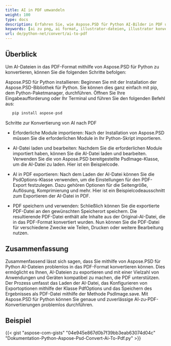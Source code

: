 ```yaml
---
title: AI in PDF umwandeln
weight: 100
type: docs
description: Erfahren Sie, wie Aspose.PSD für Python AI-Bilder in PDF umwandeln kann.
keywords: [ai zu png, ai format, illustrator-dateien, illustrator konvertieren, ai zu pdf, ai zu jpeg, ai zu tiff, ai zu psd, psd api, python, code-beispiel]
url: de/python-net/convert/ai-to-pdf
---
```


## **Überblick**
Um AI-Dateien in das PDF-Format mithilfe von Aspose.PSD für Python zu konvertieren, können Sie die folgenden Schritte befolgen:

Aspose.PSD für Python installieren: Beginnen Sie mit der Installation der Aspose.PSD-Bibliothek für Python. Sie können dies ganz einfach mit pip, dem Python-Paketmanager, durchführen. Öffnen Sie Ihre Eingabeaufforderung oder Ihr Terminal und führen Sie den folgenden Befehl aus:

```python
   pip install aspose-psd
```

Schritte zur Konvertierung von AI nach PDF

- Erforderliche Module importieren: Nach der Installation von Aspose.PSD müssen Sie die erforderlichen Module in Ihr Python-Skript importieren.
- AI-Datei laden und bearbeiten: Nachdem Sie die erforderlichen Module importiert haben, können Sie die AI-Datei laden und bearbeiten. Verwenden Sie die von Aspose.PSD bereitgestellte PsdImage-Klasse, um die AI-Datei zu laden. Hier ist ein Beispielcode.

- AI in PDF exportieren: Nach dem Laden der AI-Datei können Sie die PsdOptions-Klasse verwenden, um die Einstellungen für den PDF-Export festzulegen. Dazu gehören Optionen für die Seitengröße, Auflösung, Komprimierung und mehr. Hier ist ein Beispielcodeausschnitt zum Exportieren der AI-Datei in PDF.

- PDF speichern und verwenden: Schließlich können Sie die exportierte PDF-Datei an den gewünschten Speicherort speichern. Die resultierende PDF-Datei enthält alle Inhalte aus der Original-AI-Datei, die in das PDF-Format konvertiert wurden. Nun können Sie die PDF-Datei für verschiedene Zwecke wie Teilen, Drucken oder weitere Bearbeitung nutzen.

## **Zusammenfassung**
Zusammenfassend lässt sich sagen, dass Sie mithilfe von Aspose.PSD für Python AI-Dateien problemlos in das PDF-Format konvertieren können. Dies ermöglicht es Ihnen, AI-Dateien zu exportieren und mit einer Vielzahl von Anwendungen und Geräten kompatibel zu machen, die PDF unterstützen. Der Prozess umfasst das Laden der AI-Datei, das Konfigurieren von Exportoptionen mithilfe der Klasse PdfOptions und das Speichern des Ergebnisses als PDF-Datei mithilfe der Methode PsdImage.save. Mit Aspose.PSD für Python können Sie genaue und zuverlässige AI-zu-PDF-Konvertierungen problemlos durchführen.

## **Beispiel**
{{< gist "aspose-com-gists" "04e945e867d0b7f39bb3eab63074d04c" "Dokumentation-Python-Aspose-Psd-Convert-Ai-To-Pdf.py" >}}
